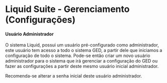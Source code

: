 # Liquid Suite - Gerenciamento (Configurações)

#### Usuário Administrador

O sistema Liquid, possui um usuário pré-configurado como administrador, este usuário tem acesso a todo o sistema GED, a partir dele que iniciamos a configuração de todo o sistema. Pode-se então criar um novo usuário administrador para o sistema que irá gerenciar a configuração do GED ou fazer as configurações a partir deste mesmo usuário inicial administrador.

Recomenda-se alterar a senha inicial deste usuário administrador.